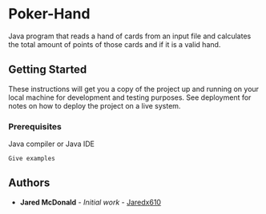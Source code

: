 # Poker-Hand
Java program that reads a hand of cards from an input file and calculates the total amount of points of those cards and if it is a valid hand.
## Getting Started

These instructions will get you a copy of the project up and running on your local machine for development and testing purposes. See deployment for notes on how to deploy the project on a live system.

### Prerequisites

Java compiler or Java IDE

```
Give examples
```
## Authors

* **Jared McDonald** - *Initial work* - [Jaredx610](https://github.com/Jaredx610)
